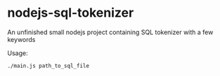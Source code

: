 # nodejs-sql-tokenizer

An unfinished small nodejs project containing SQL tokenizer with a few keywords

Usage:

```
./main.js path_to_sql_file
```
